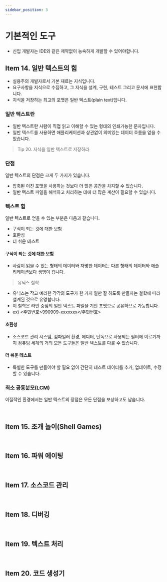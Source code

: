 ```yaml
---
sidebar_position: 3
---
```


# 기본적인 도구

- 신입 개발자는 IDE와 같은 제약없이 능숙하게 개발할 수 있어야합니다.

## Item 14. 일반 텍스트의 힘

- 실용주의 개발자로서 기본 재료는 지식입니다.
- 요구사항을 지식으로 수집하고, 그 지식을 설계, 구현, 테스트 그리고 문서에 표현합니다.
- 지식을 저장하는 최고의 포맷은 일반 텍스트(plain text)입니다.

### 일반 텍스트란

- 일반 텍스트란 사람이 직접 읽고 이해할 수 있는 형태의 인쇄가능한 문자입니다.
- 일반 텍스트를 사용하면 애플리케이션과 상관없이 의미있는 데이터 흐름을 얻을 수 있습니다.

> Tip 20. 지식을 일반 텍스트로 저장하라

### 단점

일반 텍스트의 단점은 크게 두 가지가 있습니다.

- 압축된 이진 포맷을 사용하는 것보다 더 많은 공간을 차지할 수 있습니다.
- 일반 텍스트 파일을 해석하고 처리하는 데에 더 많은 계산이 필요할 수 있습니다.

### 텍스트 힘

일반 텍스트로 얻을 수 있는 부분은 다음과 같습니다.

- 구식이 되는 것에 대한 보험
- 호환성
- 더 쉬운 테스트

#### 구식이 되는 것에 대한 보험

- 사람이 읽을 수 있는 형태의 데이터와 자명한 데이터는 다른 형태의 데이터와 애플리케이션보다 생명이 깁니다.

> 유닉스 철학

- 유닉스는 작고 예리한 각각의 도구가 한 가지 일만 잘 하도록 만들자는 철학에 따라 설계된 것으로 유명합니다.
- 이 철학은 라인 중심의 일반 텍스트 파일을 기반 포맷으로 공유하므로 가능합니다.
- ex) <주민번호>990909-xxxxxxx</주민번호>

#### 호환성

- 소스코드 관리 시스템, 컴파일러 환경, 에디터, 단독으로 사용되는 필터에 이르기까지 컴퓨팅 세계의 거의 모든 도구들은 일반 텍스트를 다룰 수 있습니다.

#### 더 쉬운 테스트

- 특별한 도구를 만들어야 할 필요 없이 간단히 테스트 데이터를 추가, 업데이트, 수정할 수 있습니다.

### 최소 공통분모(LCM)

이질적인 환경에서는 일반 텍스트의 장점은 모든 단점을 보상하고도 남습니다.

<br/>

## Item 15. 조개 놀이(Shell Games)

<br/>

## Item 16. 파워 에이팅

<br/>

## Item 17. 소스코드 관리

<br/>

## Item 18. 디버깅

<br/>

## Item 19. 텍스트 처리

<br/>

## Item 20. 코드 생성기

